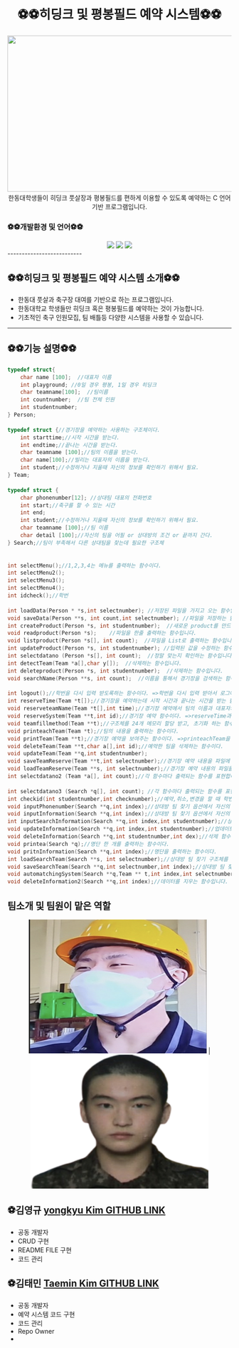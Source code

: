 
<div align="center">
  <h1 style="text-align: center;">⚽️⚽️히딩크 및 평봉필드 예약 시스템⚽️⚽️</h1>
  <img src="./assets/football.png" width="700" height="350">
  </div>

<div align="center">
한동대학생들이 히딩크 풋살장과 평봉필드를 편하게 이용할 수 있도록 예약하는 C 언어 기반 프로그램입니다.
</div>
</p>

### ⚽️⚽️개발환경 및 언어⚽️⚽️
<div align="center">
 <img src="https://img.shields.io/badge/HTML-E34F26?style=flat-square&logo=HTML5&logoColor=white"/>
 <img src="https://img.shields.io/badge/C-00CCFF?style=flat-square&logo=C&logoColor="white"/>
 <img src="https://img.shields.io/badge/VisualStudioCode-0000FF?style=flat-square&logo=VisualStudioCode&logoColor="black"/>
                                                                                                            

</div>
--------------------------


## ⚽️⚽️히딩크 및 평봉필드 예약 시스템 소개⚽️⚽️
- 한동대 풋살과 축구장 대여를 기반으로 하는 프로그램입니다. 
- 한동대학교 학생들만 히딩크 혹은 평봉필드를 예약하는 것이 가능합니다.
- 기초적인 축구 인원모집, 팀 배틀등 다양한 시스템을 사용할 수 있습니다. 
--------------------------



## ⚽️⚽️기능 설명⚽️⚽️

```c
typedef struct{
    char name [100];  //대표자 이름
    int playground; //0일 경우 평봉, 1일 경우 히딩크
    char teamname[100];  //팀이름
    int countnumber;  //팀 전체 인원
    int studentnumber;
} Person;

typedef struct {//경기장을 예약하는 사용하는 구조체이다.
    int starttime;//시작 시간을 받는다.
    int endtime;//끝나는 시간을 받는다.
    char teamname [100];//팀의 이름을 받는다.
    char name[100];//빌리는 대표자의 이름을 받는다.
    int student;//수정하거나 지울때 자신의 정보를 확인하기 위해서 필요.
} Team;

typedef struct {
    char phonenumber[12]; //상대팀 대표의 전화번호
    int start;//축구를 할 수 있는 시간 
    int end;
    int student;//수정하거나 지울때 자신의 정보를 확인하기 위해서 필요.
    char teamname [100];//팀 이름
    char detail [100];//자신의 팀을 어필 or 상대방의 조건 or 끝까지 간다.
} Search;//팀이 부족해서 다른 상대팀을 찾는데 필요한 구조체


int selectMenu();//1,2,3,4는 메뉴를 출력하는 함수이다.
int selectMenu2();
int selectMenu3();
int selectMenu4();
int idcheck();//학번

int loadData(Person * *s,int selectnumber); //저장된 파일을 가지고 오는 함수입니다. 
void saveData(Person **s, int count,int selectnumber); //파일을 저장하는 함수입니다. 
int createProduct(Person *s, int studentnumber);  //새로운 product를 만드는 함수입니다. 
void readproduct(Person *s);    //파일을 한줄 출력하는 함수입니다. 
void listproduct(Person *s[], int count);  //파일을 List로 출력하는 함수입니다. 
int updateProduct(Person *s, int studentnumber); //입력된 값을 수정하는 함수입니다. 
int selectdatano (Person *s[], int count);  //정말 맞는지 확인하는 함수입니다. 
int detectTeam(Team *a[],char y[]);  //삭제하는 함수입니다. 
int deleteproduct(Person *s, int studentnumber);  //삭제하는 함수입니다. 
void searchName(Person **s, int count);  //이름을 통해서 경기장을 검색하는 함수입니다. 

int logout();//학번을 다시 입력 받도록하는 함수이다. =>학번을 다시 입력 받아서 로그아웃 상태로 만드는 것.
int reserveTime(Team *t[]);//경기장을 예약하는데 시작 시간과 끝나는 시간을 받는 함수이다.
void reserveteamName(Team *t[],int time);//경기장 예약에서 팀의 이름과 대표자의 이름을 받는 함수이다.
void reserveSystem(Team **t,int id);//경기장 예약 함수이다. =>reserveTime과 reserveteamName을 호출한다.
void teamfillmethod(Team **t);//구조체를 24개 메모리 할당 받고, 초기화 하는 함수이다.
void printeachTeam(Team *t);//팀의 내용을 출력하는 함수이다.
void printTeam(Team **t);//경기장 예약을 보여주는 함수이다. =>printeachTeam을 호출한다.
void deleteTeam(Team **t,char a[],int id);//예약한 팀을 삭제하는 함수이다.
void updateTeam(Team **q,int studentnumber);
void saveTeamReserve(Team **t,int selectnumber);//경기장 예약 내용을 파일에 저장하는 함수이다.
void loadTeamReserve(Team **s, int selectnumber);//경기장 예약 내용의 파일을 읽어오는 함수이다.
int selectdatano2 (Team *a[], int count);//각 함수마다 출력되는 함수를 표현합니다. 

int selectdatano3 (Search *q[], int count); //각 함수마다 출력되는 함수를 표현합니다. 
int checkid(int studentnumber,int checknumber);//예약,취소,변경을 할 때 학번이 같은지 확인하는 함수이다.
void inputPhonenumber(Search **q,int index);//상대방 팀 찾기 옵션에서 자신의 팀을 예약할 때 대표자의 전화번호를 입력받는 함수이다.
void inputInformation(Search **q,int index);//상대방 팀 찾기 옵션에서 자신의 팀을 예약할 때 팀의 이름, 세부사항을 입력받는 함수이다.
int inputSearchInformation(Search **q,int index,int studentnumber);//상대방 팀 찾기 옵션에서 자신의 팀을 예약하는 함수이다.
void updateInformation(Search **q,int index,int studentnumber);//업데이트 하는 함수이다.
void deleteInformation(Search **q,int studentnumber,int dex);//삭제 함수이다.
void printea(Search *q);//명단 한 개를 출력하는 함수이다.
void pritnInformation(Search **q,int index);//명단을 출력하는 함수이다.
int loadSearchTeam(Search **s, int selectnumber);//상대방 팀 찾기 구조체를 파일에서 불러오는 함수이다.
void saveSearchTeam(Search **q,int selectnumber,int index);//상대방 팀 찾기 구조체를 파일에 저장하는 함수이다.
void automatchingSystem(Search **q,Team ** t,int index,int selectnumber);//같은 시간대에 상대팀을 알려주고 자동적으로 경기장을 예약하는 시스템입니다.
void deleteInformation2(Search **q,int index);//데이터를 지우는 함수입니다.

```

<h2>팀소개 및 팀원이 맡은 역할</h2>

<div align="center">
<img src="./assets/bok.png" width="400" height="300"> |
<img src="./assets/taemin.png" width="400" height="300">
</div>

## ⚽️김영규 [yongkyu Kim GITHUB LINK](https://github.com/kimbbanggyu)
- 공동 개발자
- CRUD 구현
- README FILE 구현
- 코드 관리

## ⚽️김태민 [Taemin Kim GITHUB LINK](https://github.com/taeminkim-408)
- 공동 개발자
- 예약 시스템 코드 구현
- 코드 관리
- Repo Owner
- 
  




